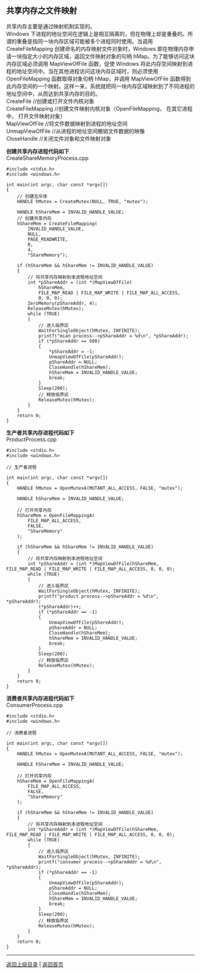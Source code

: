 <!--
{
	"author": "lxf",
	"title": "共享内存之文件映射",
	"date": "2019-10-15 11:54:02",
	"category": "Windows核心编程"
}
-->

共享内存之文件映射
------------------------------------------------------------
共享内存主要是通过映射机制实现的。  
Windows 下进程的地址空间在逻辑上是相互隔离的，但在物理上却是重叠的。所谓的重叠是指同一块内存区域可能被多个进程同时使用。当调用 CreateFileMapping 创建命名的内存映射文件对象时，Windows 即在物理内存申请一块指定大小的内存区域，返回文件映射对象的句柄 hMap。为了能够访问这块内存区域必须调用 MapViewOfFile 函数，促使 Windows 将此内存空间映射到进程的地址空间中。当在其他进程访问这块内存区域时，则必须使用OpenFileMapping 函数取得对象句柄 hMap，并调用 MapViewOfFile 函数得到此内存空间的一个映射。这样一来，系统就把同一块内存区域映射到了不同进程的地址空间中，从而达到共享内存的目的。  
CreateFile //创建或打开文件内核对象  
CreateFileMapping //创建文件映射内核对象（OpenFileMapping， 在其它进程中， 打开文件映射对象）  
MapViewOfFile //将文件数据映射到进程的地址空间    
UnmapViewOfFile //从进程的地址空间撤销文件数据的映像  
CloseHandle //关闭文件对象和文件映射对象  

**创建共享内存进程代码如下**  
CreateShareMemoryProcess.cpp
```
#include <stdio.h>
#include <windows.h>

int main(int argc, char const *argv[])
{
    // 创建互斥体
    HANDLE hMutex = CreateMutex(NULL, TRUE, "mutex");

    HANDLE hShareMem = INVALID_HANDLE_VALUE;
    // 创建共享内存
    hShareMem = CreateFileMapping(
        INVALID_HANDLE_VALUE,
        NULL,
        PAGE_READWRITE,
        0,
        4,
        "ShareMemory");

    if (hShareMem && hShareMem != INVALID_HANDLE_VALUE)
    {
        // 将共享内存映射到本进程地址空间
        int *pShareAddr = (int *)MapViewOfFile(
            hShareMem,
            FILE_MAP_READ | FILE_MAP_WRITE | FILE_MAP_ALL_ACCESS,
            0, 0, 0);
        ZeroMemory(pShareAddr, 4);
        ReleaseMutex(hMutex);
        while (TRUE)
        {
            // 进入临界区
            WaitForSingleObject(hMutex, INFINITE);
            printf("mian process-->pShareAddr = %d\n", *pShareAddr);
            if (*pShareAddr == 500)
            {
                *pShareAddr = -1;
                UnmapViewOfFile(pShareAddr);
                pShareAddr = NULL;
                CloseHandle(hShareMem);
                hShareMem = INVALID_HANDLE_VALUE;
                break;
            }
            Sleep(200);
            // 释放临界区
            ReleaseMutex(hMutex);
        }
    }
    return 0;
}

```

**生产者共享内存进程代码如下**  
ProductProcess.cpp
```
#include <stdio.h>
#include <windows.h>

// 生产者进程

int main(int argc, char const *argv[])
{
    HANDLE hMutex = OpenMutexA(MUTANT_ALL_ACCESS, FALSE, "mutex");

    HANDLE hShareMem = INVALID_HANDLE_VALUE;

    // 打开共享内存
    hShareMem = OpenFileMappingA(
		FILE_MAP_ALL_ACCESS,
		FALSE,
		"ShareMemory"
	);

    if (hShareMem && hShareMem != INVALID_HANDLE_VALUE)
	{
        // 将共享内存映射到本进程地址空间
        int *pShareAddr = (int *)MapViewOfFile(hShareMem, FILE_MAP_READ | FILE_MAP_WRITE | FILE_MAP_ALL_ACCESS, 0, 0, 0);
        while (TRUE)
        {
            // 进入临界区
            WaitForSingleObject(hMutex, INFINITE);
            printf("product process-->pShareAddr = %d\n", *pShareAddr);
            (*pShareAddr)++;
            if (*pShareAddr == -1)
            {
                UnmapViewOfFile(pShareAddr);
                pShareAddr = NULL;
                CloseHandle(hShareMem);
                hShareMem = INVALID_HANDLE_VALUE;
                break;
            }
            Sleep(200);
            // 释放临界区
            ReleaseMutex(hMutex);
        }
	}
    return 0;
}

```

**消费者共享内存进程代码如下**  
ConsumerProcess.cpp
```
#include <stdio.h>
#include <windows.h>

// 消费者进程

int main(int argc, char const *argv[])
{
    HANDLE hMutex = OpenMutexA(MUTANT_ALL_ACCESS, FALSE, "mutex");

    HANDLE hShareMem = INVALID_HANDLE_VALUE;

    // 打开共享内存
    hShareMem = OpenFileMappingA(
		FILE_MAP_ALL_ACCESS,
		FALSE,
		"ShareMemory"
	);

    if (hShareMem && hShareMem != INVALID_HANDLE_VALUE)
	{
        // 将共享内存映射到本进程地址空间
        int *pShareAddr = (int *)MapViewOfFile(hShareMem, FILE_MAP_READ | FILE_MAP_WRITE | FILE_MAP_ALL_ACCESS, 0, 0, 0);
        while (TRUE)
        {
            // 进入临界区
            WaitForSingleObject(hMutex, INFINITE);
            printf("consumer process-->pShareAddr = %d\n", *pShareAddr);
            if (*pShareAddr == -1)
            {
                UnmapViewOfFile(pShareAddr);
                pShareAddr = NULL;
                CloseHandle(hShareMem);
                hShareMem = INVALID_HANDLE_VALUE;
                break;
            }
            Sleep(200);
            // 释放临界区
            ReleaseMutex(hMutex);
        }
	}
    return 0;
}

```
------------------------------------------------------------
[返回上级目录](./../../../../categories/Windows核心编程/README.md)  |
[返回首页](./../../../../README.md)